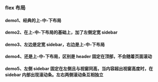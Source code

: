 ### flex 布局
#### demo1、经典的上-中-下布局
#### demo2、在上-中-下布局的基础上，加了左侧定宽 sidebar
#### demo3、左边是定宽 sidebar，右边是上-中-下布局
#### demo4、还是上-中-下布局，区别是 header 固定在顶部，不会随着页面滚动
#### demo5、左侧 sidebar 固定在左侧且与视窗同高，当内容超出视窗高度时，在 sidebar 内部出现滚动条。左右两侧滚动条互相独立

